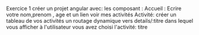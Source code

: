 Exercice 1
créer un projet angular avec:
les composant : 
Accueil : Ecrire votre nom,prenom , age et un lien voir mes activités
Activité: créer un tableau de vos activités
un routage dynamique vers details/:titre
dans lequel vous afficher à l'utilisateur vous avez choisi l'activité: titre